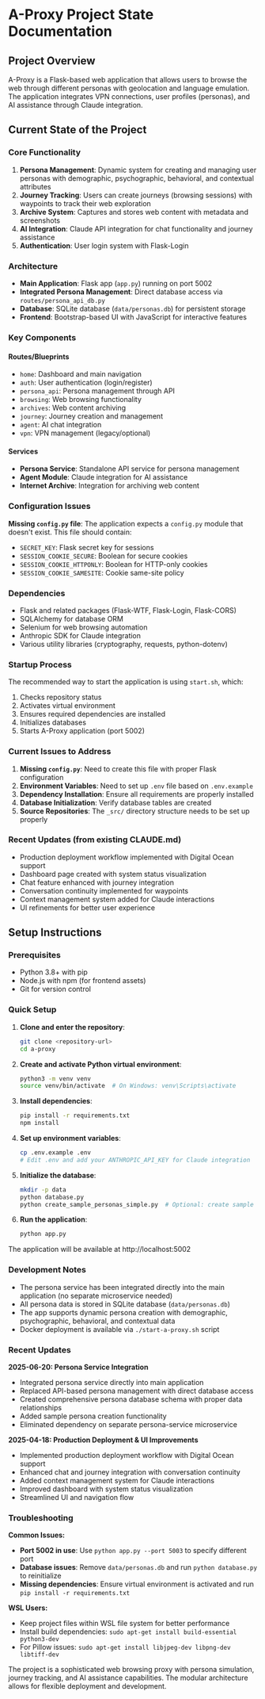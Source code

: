 # A-Proxy Project State Documentation

## Project Overview

A-Proxy is a Flask-based web application that allows users to browse the web through different personas with geolocation and language emulation. The application integrates VPN connections, user profiles (personas), and AI assistance through Claude integration.

## Current State of the Project

### Core Functionality
1. **Persona Management**: Dynamic system for creating and managing user personas with demographic, psychographic, behavioral, and contextual attributes
2. **Journey Tracking**: Users can create journeys (browsing sessions) with waypoints to track their web exploration
3. **Archive System**: Captures and stores web content with metadata and screenshots
4. **AI Integration**: Claude API integration for chat functionality and journey assistance
5. **Authentication**: User login system with Flask-Login

### Architecture
- **Main Application**: Flask app (`app.py`) running on port 5002
- **Integrated Persona Management**: Direct database access via `routes/persona_api_db.py`
- **Database**: SQLite database (`data/personas.db`) for persistent storage
- **Frontend**: Bootstrap-based UI with JavaScript for interactive features

### Key Components

#### Routes/Blueprints
- `home`: Dashboard and main navigation
- `auth`: User authentication (login/register)
- `persona_api`: Persona management through API
- `browsing`: Web browsing functionality
- `archives`: Web content archiving
- `journey`: Journey creation and management
- `agent`: AI chat integration
- `vpn`: VPN management (legacy/optional)

#### Services
- **Persona Service**: Standalone API service for persona management
- **Agent Module**: Claude integration for AI assistance
- **Internet Archive**: Integration for archiving web content

### Configuration Issues

**Missing `config.py` file**: The application expects a `config.py` module that doesn't exist. This file should contain:
- `SECRET_KEY`: Flask secret key for sessions
- `SESSION_COOKIE_SECURE`: Boolean for secure cookies
- `SESSION_COOKIE_HTTPONLY`: Boolean for HTTP-only cookies
- `SESSION_COOKIE_SAMESITE`: Cookie same-site policy

### Dependencies
- Flask and related packages (Flask-WTF, Flask-Login, Flask-CORS)
- SQLAlchemy for database ORM
- Selenium for web browsing automation
- Anthropic SDK for Claude integration
- Various utility libraries (cryptography, requests, python-dotenv)

### Startup Process
The recommended way to start the application is using `start.sh`, which:
1. Checks repository status
2. Activates virtual environment
3. Ensures required dependencies are installed
4. Initializes databases
5. Starts A-Proxy application (port 5002)

### Current Issues to Address

1. **Missing `config.py`**: Need to create this file with proper Flask configuration
2. **Environment Variables**: Need to set up `.env` file based on `.env.example`
3. **Dependency Installation**: Ensure all requirements are properly installed
4. **Database Initialization**: Verify database tables are created
5. **Source Repositories**: The `_src/` directory structure needs to be set up properly

### Recent Updates (from existing CLAUDE.md)
- Production deployment workflow implemented with Digital Ocean support
- Dashboard page created with system status visualization
- Chat feature enhanced with journey integration
- Conversation continuity implemented for waypoints
- Context management system added for Claude interactions
- UI refinements for better user experience

## Setup Instructions

### Prerequisites
- Python 3.8+ with pip
- Node.js with npm (for frontend assets)
- Git for version control

### Quick Setup

1. **Clone and enter the repository**:
   ```bash
   git clone <repository-url>
   cd a-proxy
   ```

2. **Create and activate Python virtual environment**:
   ```bash
   python3 -m venv venv
   source venv/bin/activate  # On Windows: venv\Scripts\activate
   ```

3. **Install dependencies**:
   ```bash
   pip install -r requirements.txt
   npm install
   ```

4. **Set up environment variables**:
   ```bash
   cp .env.example .env
   # Edit .env and add your ANTHROPIC_API_KEY for Claude integration
   ```

5. **Initialize the database**:
   ```bash
   mkdir -p data
   python database.py
   python create_sample_personas_simple.py  # Optional: create sample data
   ```

6. **Run the application**:
   ```bash
   python app.py
   ```

The application will be available at http://localhost:5002

### Development Notes

- The persona service has been integrated directly into the main application (no separate microservice needed)
- All persona data is stored in SQLite database (`data/personas.db`)
- The app supports dynamic persona creation with demographic, psychographic, behavioral, and contextual data
- Docker deployment is available via `./start-a-proxy.sh` script

### Recent Updates

**2025-06-20: Persona Service Integration**
- Integrated persona service directly into main application
- Replaced API-based persona management with direct database access
- Created comprehensive persona database schema with proper data relationships
- Added sample persona creation functionality
- Eliminated dependency on separate persona-service microservice

**2025-04-18: Production Deployment & UI Improvements**
- Implemented production deployment workflow with Digital Ocean support
- Enhanced chat and journey integration with conversation continuity
- Added context management system for Claude interactions
- Improved dashboard with system status visualization
- Streamlined UI and navigation flow

### Troubleshooting

**Common Issues:**
- **Port 5002 in use**: Use `python app.py --port 5003` to specify different port
- **Database issues**: Remove `data/personas.db` and run `python database.py` to reinitialize
- **Missing dependencies**: Ensure virtual environment is activated and run `pip install -r requirements.txt`

**WSL Users:**
- Keep project files within WSL file system for better performance
- Install build dependencies: `sudo apt-get install build-essential python3-dev`
- For Pillow issues: `sudo apt-get install libjpeg-dev libpng-dev libtiff-dev`

The project is a sophisticated web browsing proxy with persona simulation, journey tracking, and AI assistance capabilities. The modular architecture allows for flexible deployment and development.